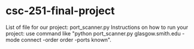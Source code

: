 # csc-251-final-project
List of file for our project: port_scanner.py
Instructions on how to run your project: use command like "python port_scanner.py glasgow.smith.edu -mode connect -order order -ports known".
